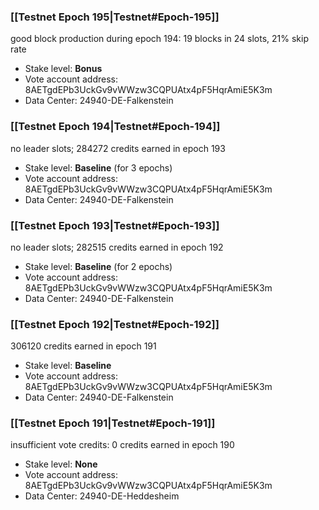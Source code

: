 ### [[Testnet Epoch 195|Testnet#Epoch-195]]
good block production during epoch 194: 19 blocks in 24 slots, 21% skip rate
* Stake level: **Bonus**
* Vote account address: 8AETgdEPb3UckGv9vWWzw3CQPUAtx4pF5HqrAmiE5K3m
* Data Center: 24940-DE-Falkenstein
### [[Testnet Epoch 194|Testnet#Epoch-194]]
no leader slots; 284272 credits earned in epoch 193
* Stake level: **Baseline** (for 3 epochs)
* Vote account address: 8AETgdEPb3UckGv9vWWzw3CQPUAtx4pF5HqrAmiE5K3m
* Data Center: 24940-DE-Falkenstein
### [[Testnet Epoch 193|Testnet#Epoch-193]]
no leader slots; 282515 credits earned in epoch 192
* Stake level: **Baseline** (for 2 epochs)
* Vote account address: 8AETgdEPb3UckGv9vWWzw3CQPUAtx4pF5HqrAmiE5K3m
* Data Center: 24940-DE-Falkenstein
### [[Testnet Epoch 192|Testnet#Epoch-192]]
306120 credits earned in epoch 191
* Stake level: **Baseline**
* Vote account address: 8AETgdEPb3UckGv9vWWzw3CQPUAtx4pF5HqrAmiE5K3m
* Data Center: 24940-DE-Falkenstein
### [[Testnet Epoch 191|Testnet#Epoch-191]]
insufficient vote credits: 0 credits earned in epoch 190
* Stake level: **None**
* Vote account address: 8AETgdEPb3UckGv9vWWzw3CQPUAtx4pF5HqrAmiE5K3m
* Data Center: 24940-DE-Heddesheim